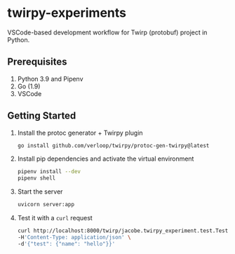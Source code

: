 # twirpy-experiments

VSCode-based development workflow for Twirp (protobuf) project in Python.

## Prerequisites

1. Python 3.9 and Pipenv
2. Go (1.9)
3. VSCode

## Getting Started

1. Install the protoc generator + Twirpy plugin

   ```bash
   go install github.com/verloop/twirpy/protoc-gen-twirpy@latest
   ```

2. Install pip dependencies and activate the virtual environment

   ```bash
   pipenv install --dev
   pipenv shell
   ```

3. Start the server

   ```bash
   uvicorn server:app
   ```

4. Test it with a `curl` request

   ```bash
   curl http://localhost:8000/twirp/jacobe.twirpy_experiment.test.TestService/CreateTest \
   -H'Content-Type: application/json' \
   -d'{"test": {"name": "hello"}}'
   ```
